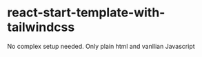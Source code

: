# react-start-template-with-tailwindcss

No complex setup needed. Only plain html and vanllian Javascript
